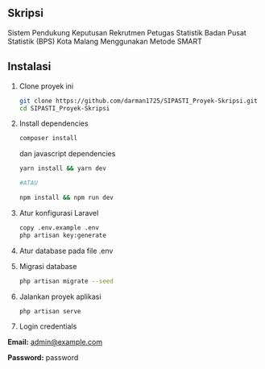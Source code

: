 ## Skripsi
Sistem Pendukung Keputusan Rekrutmen Petugas Statistik Badan Pusat Statistik (BPS) Kota Malang Menggunakan Metode SMART

## Instalasi
1. Clone proyek ini
    ```bash
    git clone https://github.com/darman1725/SIPASTI_Proyek-Skripsi.git
    cd SIPASTI_Proyek-Skripsi
    ```
2. Install dependencies
    ```bash
    composer install
    ```
    dan javascript dependencies
    ```bash
    yarn install && yarn dev

    #ATAU

    npm install && npm run dev
    ```

3. Atur konfigurasi Laravel
    ```bash
    copy .env.example .env
    php artisan key:generate
    ```

4. Atur database pada file .env

5. Migrasi database
    ```bash
    php artisan migrate --seed
    ```

6. Jalankan proyek aplikasi
    ```bash
    php artisan serve
    ```

7. Login credentials

**Email:** admin@example.com

**Password:** password
